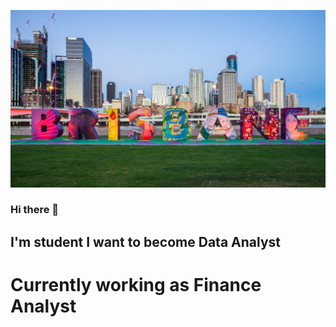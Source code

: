 ![Photo of Brisbane](https://github.com/luisfers5/luisfers5/blob/main/Imagenes/Brisbane%20(5).jpg)


### Hi there 👋

## I'm student I want to become Data Analyst
# Currently working as Finance Analyst

